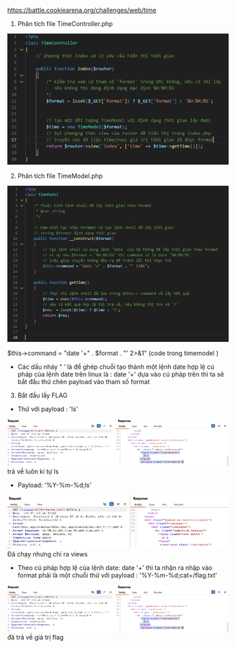 https://battle.cookiearena.org/challenges/web/time

1.	Phân tích file TimeController.php

![1](./image/38.png)

2.	Phân tích file TimeModel.php

![1](./image/39.png)

$this->command = "date '+" . $format . "' 2>&1" (code trong timemodel )
-	Các dấu nháy “ ‘ là để ghép chuỗi tạo thành một lệnh date hợp lệ 
cú pháp của lệnh date trên linux là : date '+<format>' 
dựa vào cú pháp trên thì ta sẽ bắt đầu thử chèn payload vào tham số format
3.	Bắt đầu lấy FLAG
-	Thử với payload : 'ls'

![1](./image/40.png)
trả về luôn kí tự ls

-	Payload: '%Y-%m-%d;ls'

![1](./image/42.png)
Đã chạy nhưng chỉ ra views

-	Theo cú pháp hợp lệ của lệnh date: date '+<format>'  thì ta nhận ra nhập vào format phải là một chuỗi thử với payload : '%Y-%m-%d;cat+/flag.txt' 

![1](./image/41.png)
đã trả về giá trị flag 
